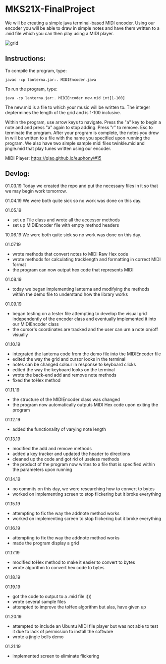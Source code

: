 # MKS21X-FinalProject
We will be creating a simple java terminal-based MIDI encoder. Using our encoder you will be able to draw in simple notes and have them written to a .mid file which you can then play using a MIDI player.

![grid](https://imgur.com/GjzXbsT)


## Instructions:
To compile the program, type:
```
javac -cp lanterna.jar:. MIDIEncoder.java
```

To run the program, type:

```
java -cp lanterna.jar:. MIDIEncoder new.mid int[1-100]
```
The new.mid is a file to which your music will be written to.
The integer deptermines the length of the grid and is 1-100 inclusive.

Within the program, use arrow keys to navigate. Press the "a" key to begin a note and and press "a" again to stop adding. Press "r" to remove. Esc to terminate the program. After your program is complete, the notes you drew in will be written to a file with the name you specified upon running the program.
We also have two simple sample midi files twinkle.mid and jingle.mid that play tunes written using our encoder.

MIDI Player:
https://qiao.github.io/euphony/#15

## Devlog:
01.03.19
Today we created the repo and put the necessary files in it so that we may begin work tomorrow.

01.04.19
We were both quite sick so no work was done on this day.

01.05.19
- set up Tile class and wrote all the accessor methods
- set up MIDIEncoder file with empty method headers

10.06.19
We were both quite sick so no work was done on this day.

01.07.19
- wrote methods that convert notes to MIDI Raw Hex code
- wrote methods for calculating tracklength and formatting in correct MIDI format
- the program can now output hex code that represents MIDI

01.08.19
- today we began implementing lanterna and modifying the methods within the demo file to understand how the library works

01.09.19
- began testing on a tester file attempting to develop the visual grid independently of the encoder class and eventually implemented it into our MIDIEncoder class
- the cursor's coordinates are tracked and the user can urn a note on/off visually

01.10.19
- integrated the lanterna code from the demo file into the MIDIEncoder file
- edited the way the grid and cursor looks in the terminal
- notes can be changed colour in response to keyboard clicks
- edited the way the keyboard looks on the terminal
- wrote the back-end add and remove note methods
- fixed the toHex method

01.11.19
- the structure of the MIDIEncoder class was changed
- the program now automatically outputs MIDI Hex code upon exiting the program

01.12.19
- added the functionality of varying note length

01.13.19
- modified the add and remove methods
- added a key tracker and updated the header to directions
- cleaned up the code and got rid of useless methods
- the product of the program now writes to a file that is specified within the parameters upon running

01.14.19
- no commits on this day, we were researching how to convert to bytes
- worked on implementing screen to stop flickering but it broke everything

01.15.19
- attempting to fix the way the addnote method works
- worked on implementing screen to stop flickering but it broke everything

01.16.19
- attempting to fix the way the addnote method works
- made the program display a grid

01.17.19
- modified toHex method to make it easier to convert to bytes
- wrote algorithm to convert hex code to bytes

01.18.19


01.19.19
- got the code to output to a .mid file :)))
- wrote several sample files
- attempted to improve the toHex algorithm but alas, have given up

01.20.19
- attempted to include an Ubuntu MIDI file player but was not able to test it due to lack of permission to install the software
- wrote a jingle bells demo 

01.21.19
- implemented screen to eliminate flickering
